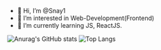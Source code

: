 - 👋 Hi, I’m @Snay1
- 👀 I’m interested in Web-Development(Frontend)
- 🌱 I’m currently learning JS, ReactJS.

![Anurag's GitHub stats](https://github-readme-stats.vercel.app/api?username=snay1&show_icons=true&theme=dark) ![Top Langs](https://github-readme-stats.vercel.app/api/top-langs/?username=snay1&layout=compact&theme=dark&hide=pug,scss,ruby)
